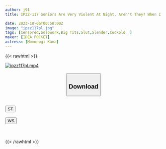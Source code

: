 ```yaml
---
author: j91
title: IPZZ-117 Seniors Are Very Violent At Night, Aren't They? When I Woke Up After Getting Muddy, There Was A Completely Naked Junior Female Employee Next To Me! ? She's Usually Twitchy, But She Keeps Getting Drenched...I'm Done! Looks Like They Had Sex (sweat) I Guess It's Momonogi.

date: 2023-10-06T00:50:00Z
image: "ipzz117pl.jpg"
tags: [Censored,Solowork,Big Tits,Slut,Slender,Cuckold	]
maker: [IDEA POCKET]
actress: [Momonogi Kana]
---
```



{{< rawhtml >}}

<div class="video" data-videoid="xOAp23zQwMFkBLl">
    <a href="javascript:;">
        <img src="https://my.j91.asia/posts/ipzz117pl/ipzz117pl.jpg" width="WIDTH" height="HEIGHT" alt="ipzz117pl.mp4" loading="lazy">
    </a>
</div>

<script type="text/javascript" src="https://j91.asia/asset/on-demand-st.js"></script>

<br>
  <link rel="stylesheet" href="https://j91.asia/asset/bs5.css">
  
  <center>
  <button class="btn btn-primary" type="button" data-bs-toggle="collapse" data-bs-target=".multi-collapse" aria-expanded="false" aria-controls="multiCollapseExample1 multiCollapseExample2"><h2>Download</h2></button></center>
</p>
<div class="row">
  <div class="col">
    <div class="collapse multi-collapse" id="multiCollapseExample1">
      <div class="card card-body">
	      	      <br>
<div class="buttons">  
<a href="https://streamtape.to/v/xOAp23zQwMFkBLl"><button class="btn-hover color-3"><i class="fa fa-download"></i> ST</button></a></div>
    </div>
  </div>
</div>
  <div class="col">
    <div class="collapse multi-collapse" id="multiCollapseExample2">
      <div class="card card-body">
	      <br>
<div class="buttons">
    <a href="https://wolfstream.tv/8ui3b62djbpm"><button class="btn-hover color-9"><i class="fa fa-download"></i> WS</button></a></div>
<br><br>
      </div>
    </div>
  </div>
</div>

{{< /rawhtml >}}
